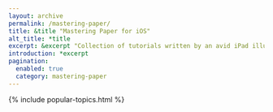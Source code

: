 ```yaml
---
layout: archive
permalink: /mastering-paper/
title: &title "Mastering Paper for iOS"
alt_title: *title
excerpt: &excerpt "Collection of tutorials written by an avid iPad illustrator to help you master [Paper for iOS](https://www.fiftythree.com/paper)."
introduction: *excerpt
pagination: 
  enabled: true
  category: mastering-paper
---
```


{% include popular-topics.html %}
